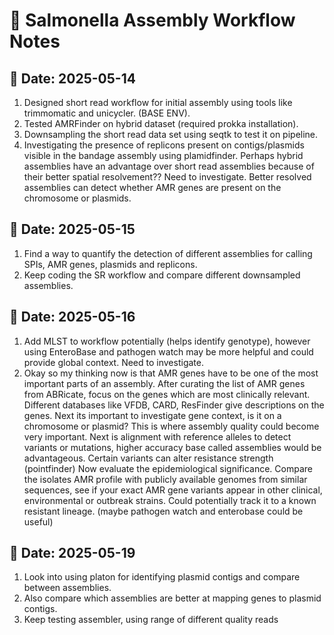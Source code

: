 # 🧬 Salmonella Assembly Workflow Notes

## 📅 Date: 2025-05-14

1. Designed short read workflow for initial assembly using tools like trimmomatic and unicycler. (BASE ENV).
2. Tested AMRFinder on hybrid dataset (required prokka installation).
3. Downsampling the short read data set using seqtk to test it on pipeline.
4. Investigating the presence of replicons present on contigs/plasmids visible in the bandage assembly using plamidfinder. Perhaps hybrid assemblies have an advantage over short read assemblies because of their better spatial resolvement?? Need to investigate. Better resolved assemblies can detect whether AMR genes are present on the chromosome or plasmids.

## 📅 Date: 2025-05-15

1. Find a way to quantify the detection of different assemblies for calling SPIs, AMR genes, plasmids and replicons.
2. Keep coding the SR workflow and compare different downsampled assemblies.

## 📅 Date: 2025-05-16

1. Add MLST to workflow potentially (helps identify genotype), however using EnteroBase and pathogen watch may be more helpful and could provide global context. Need to investigate.
2. Okay so my thinking now is that AMR genes have to be one of the most important parts of an assembly. After curating the list of AMR genes from ABRicate, focus on the genes which are most clinically relevant. Different databases like VFDB, CARD, ResFinder give descriptions on the genes.
Next its important to investigate gene context, is it on a chromosome or plasmid? This is where assembly quality could become very important.
Next is alignment with reference alleles to detect variants or mutations, higher accuracy base called assemblies would be advantageous. Certain variants can alter resistance strength (pointfinder)
Now evaluate the epidemiological significance. Compare the isolates AMR profile with publicly available genomes from similar sequences, see if your exact AMR gene variants appear in other clinical, environmental or outbreak strains. Could potentially track it to a known resistant lineage.
(maybe pathogen watch and enterobase could be useful)

## 📅 Date: 2025-05-19

1. Look into using platon for identifying plasmid contigs and compare between assemblies.
2. Also compare which assemblies are better at mapping genes to plasmid contigs.
3. Keep testing assembler, using range of different quality reads
